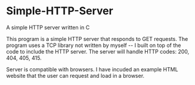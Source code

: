 # Simple-HTTP-Server
A simple HTTP server written in C

This program is a simple HTTP server that responds to GET requests. The program uses a TCP library not written by myself -- I built on top of the code to include the HTTP server. The server will handle HTTP codes: 200, 404, 405, 415.

Server is compatible with browsers. I have incuded an example HTML website that the user can request and load in a browser. 
